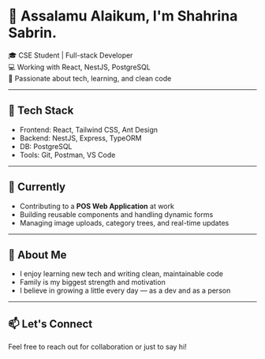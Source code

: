 # 👋 Assalamu Alaikum, I'm Shahrina Sabrin.

🎓 CSE Student | Full-stack Developer  
💻 Working with React, NestJS, PostgreSQL  
🌱 Passionate about tech, learning, and clean code

---

## 🔧 Tech Stack

- Frontend: React, Tailwind CSS, Ant Design  
- Backend: NestJS, Express, TypeORM  
- DB: PostgreSQL  
- Tools: Git, Postman, VS Code

---

## 💼 Currently

- Contributing to a **POS Web Application** at work  
- Building reusable components and handling dynamic forms  
- Managing image uploads, category trees, and real-time updates

---

## 🌿 About Me

- I enjoy learning new tech and writing clean, maintainable code  
- Family is my biggest strength and motivation  
- I believe in growing a little every day — as a dev and as a person

---

## 📫 Let's Connect

Feel free to reach out for collaboration or just to say hi!

